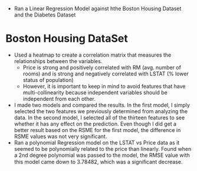 * Ran a Linear Regression Model against hthe Boston Housing Dataset and the Diabetes Dataset

# Boston Housing DataSet
* Used a heatmap to create a correlation matrix that measures the relationships between the variables.
    * Price is strong and positively correlated with RM (avg. number of rooms) and is strong and negatively correlated with  LSTAT (% lower status of population)
    * However, it is important to keep in mind to avoid features that have multi-collinearity because independent variables should be independent from each other.
* I made two models and compared the results. In the first model, I simply selected the two features we previously determined from analyzing the data. In the second model, I selected all of the thirteen features to see whether it has any effect on the prediction. Even though I did get a better result based on the RSME for the first model, the difference in RSME values was not very significant. 
* Ran a polynomial Regression model on the LSTAT vs Price data as it seemed to be polynomially related to the price than linearly. Found when a 2nd degree polynomial was passed to the model, the RMSE value with this model came down to 3.78482, which was a signiﬁcant decrease.
